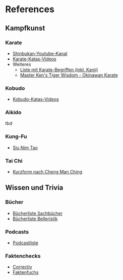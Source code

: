 # References

## Kampfkunst

### Karate

* [Shinbukan-Youtube-Kanal](https://www.youtube.com/channel/UCo_1PlT_cQc1rfJtKHmjfQA)
* [Karate-Katas-Videos](./KarateKatas.md)
* Weiteres
    * [Liste mit Karate-Begriffen (inkl. Kanji)](https://de.wikipedia.org/wiki/Liste_von_Karate-Begriffen)
    * [Master Ken's Tiger Wisdom - Okinawan Karate](https://www.youtube.com/watch?v=_wXNDSWGfK4)

### Kobudo

* [Kobudo-Katas-Videos](./KobudoKatas.md)

### Aikido

tbd

### Kung-Fu

* [Siu Nim Tao](https://www.youtube.com/watch?v=Fg4u3HfFpII)

### Tai Chi

* [Kurzform nach Cheng Man Ching](https://www.youtube.com/watch?v=Ihwz94E-Rs8)

## Wissen und Trivia

### Bücher

* [Bücherliste Sachbücher](./Books.md)
* [Bücherliste Belleristik](./Belletristik.md)

### Podcasts

* [Podcastliste](./Podcasts.md)

### Faktenchecks

* [Correctiv](https://correctiv.org/faktencheck/)
* [Faktenfuchs](https://www.br.de/nachrichten/faktenfuchs-faktencheck,QzSIzl3)